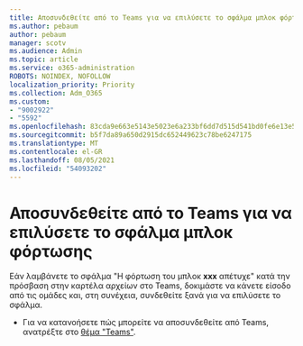 ```yaml
---
title: Αποσυνδεθείτε από το Teams για να επιλύσετε το σφάλμα μπλοκ φόρτωσης
ms.author: pebaum
author: pebaum
manager: scotv
ms.audience: Admin
ms.topic: article
ms.service: o365-administration
ROBOTS: NOINDEX, NOFOLLOW
localization_priority: Priority
ms.collection: Adm_O365
ms.custom:
- "9002922"
- "5592"
ms.openlocfilehash: 83cda9e663e5143e5023e6a233bf6dd7d515d541bd0fe6e13e50b61c26066416
ms.sourcegitcommit: b5f7da89a650d2915dc652449623c78be6247175
ms.translationtype: MT
ms.contentlocale: el-GR
ms.lasthandoff: 08/05/2021
ms.locfileid: "54093202"
---
```

# <a name="sign-out-of-teams-to-resolve-loading-chunk-error"></a>Αποσυνδεθείτε από το Teams για να επιλύσετε το σφάλμα μπλοκ φόρτωσης

Εάν λαμβάνετε το σφάλμα "Η φόρτωση του μπλοκ **xxx** απέτυχε" κατά την πρόσβαση στην καρτέλα αρχείων στο Teams, δοκιμάστε να κάνετε είσοδο από τις ομάδες και, στη συνέχεια, συνδεθείτε ξανά για να επιλύσετε το σφάλμα.

- Για να κατανοήσετε πώς μπορείτε να αποσυνδεθείτε από Teams, ανατρέξτε στο [θέμα "Teams"](https://support.microsoft.com/en-ie/office/sign-out-of-teams-a6d76e69-e1dd-4bc4-8e5f-04ba48384487).
